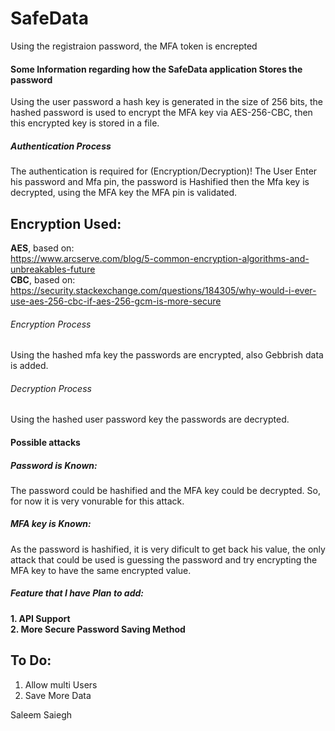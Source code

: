# SafeData
Using the registraion password, the MFA token is encrepted

#### Some Information regarding how the SafeData application Stores the password
Using the user password a hash key is generated in the size of 256 bits, the hashed 
password is used to encrypt the MFA key via AES-256-CBC,
then this encrypted key is stored in a file.

##### Authentication Process
The authentication is required for (Encryption/Decryption)!
The User Enter his password and Mfa pin, the password is Hashified
then the Mfa key is decrypted, using the MFA key the MFA pin is validated. 

## Encryption Used:
**AES**, based on:  
https://www.arcserve.com/blog/5-common-encryption-algorithms-and-unbreakables-future  
**CBC**, based on:
https://security.stackexchange.com/questions/184305/why-would-i-ever-use-aes-256-cbc-if-aes-256-gcm-is-more-secure

###### Encryption Process
Using the hashed mfa key the passwords are encrypted, also Gebbrish data is added.

###### Decryption Process
Using the hashed user password key the passwords are decrypted. 


#### Possible attacks

##### Password is Known:
The password could be hashified and the MFA key could be decrypted.
So, for now it is very vonurable for this attack. 

##### MFA key is Known:
As the password is hashified, it is very dificult to get back his value, the only attack
that could be used is guessing the password and try encrypting the MFA key to have the same
encrypted value.

##### Feature that I have Plan to add:
**1. API Support**  
**2. More Secure Password Saving Method**


## To Do:
1. Allow multi Users
2. Save More Data

Saleem Saiegh
